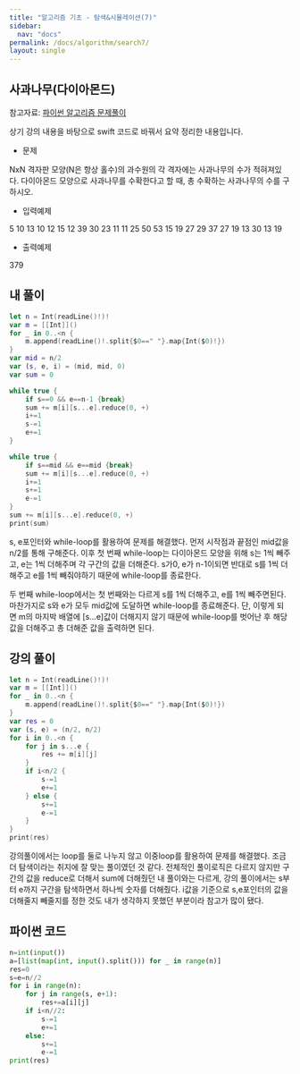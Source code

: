 ```yaml
---
title: "알고리즘 기초 - 탐색&시뮬레이션(7)"
sidebar:
  nav: "docs"
permalink: /docs/algorithm/search7/
layout: single
---
```

## 사과나무(다이아몬드)

참고자료: [파이썬 알고리즘 문제풀이](https://www.inflearn.com/course/%ED%8C%8C%EC%9D%B4%EC%8D%AC-%EC%95%8C%EA%B3%A0%EB%A6%AC%EC%A6%98-%EB%AC%B8%EC%A0%9C%ED%92%80%EC%9D%B4-%EC%BD%94%EB%94%A9%ED%85%8C%EC%8A%A4%ED%8A%B8/lecture/26928?tab=curriculum&speed=2)

상기 강의 내용을 바탕으로 swift 코드로 바꿔서 요약 정리한 내용입니다.

- 문제

NxN 격자판 모양(N은 항상 홀수)의 과수원의 각 격자에는 사과나무의 수가 적혀져있다. 다이아몬드 모양으로 사과나무를 수확한다고 할 때, 총 수확하는 사과나무의 수를 구하시오.

- 입력예제

5
10 13 10 12 15
12 39 30 23 11
11 25 50 53 15
19 27 29 37 27
19 13 30 13 19

- 출력예제

379

## 내 풀이
``` swift
let n = Int(readLine()!)!
var m = [[Int]]()
for _ in 0..<n {
    m.append(readLine()!.split{$0==" "}.map{Int($0)!})
}
var mid = n/2
var (s, e, i) = (mid, mid, 0)
var sum = 0

while true {
    if s==0 && e==n-1 {break}
    sum += m[i][s...e].reduce(0, +)
    i+=1
    s-=1
    e+=1
}

while true {
    if s==mid && e==mid {break}
    sum += m[i][s...e].reduce(0, +)
    i+=1
    s+=1
    e-=1
}
sum += m[i][s...e].reduce(0, +)
print(sum)
```
s, e포인터와 while-loop를 활용하여 문제를 해결했다. 먼저 시작점과 끝점인 mid값을 n/2를 통해 구해준다. 이후 첫 번째 while-loop는 다이아몬드 모양을 위해 s는 1씩 빼주고, e는 1씩 더해주며 각 구간의 값을 더해준다. s가0, e가 n-1이되면 반대로 s를 1씩 더해주고 e를 1씩 빼줘야하기 때문에 while-loop를 종료한다.

두 번째 while-loop에서는 첫 번째와는 다르게 s를 1씩 더해주고, e를 1씩 빼주면된다. 마찬가지로 s와 e가 모두 mid값에 도달하면 while-loop를 종료해준다. 단, 이렇게 되면 m의 마지박 배열에 [s...e]값이 더해지지 않기 때문에 while-loop를 벗어난 후 해당 값을 더해주고 총 더해준 값을 출력하면 된다.

## 강의 풀이
```swift
let n = Int(readLine()!)!
var m = [[Int]]()
for _ in 0..<n {
    m.append(readLine()!.split{$0==" "}.map{Int($0)!})
}
var res = 0
var (s, e) = (n/2, n/2)
for i in 0..<n {
    for j in s...e {
        res += m[i][j]
    }
    if i<n/2 {
        s-=1
        e+=1
    } else {
        s+=1
        e-=1
    }
}
print(res)
```
강의풀이에서는 loop를 둘로 나누지 않고 이중loop를 활용하여 문제를 해결했다. 조금 더 탐색이라는 취지에 잘 맞는 풀이였던 것 같다. 전체적인 풀이로직은 다르지 않지만 구간의 값을 reduce로 더해서 sum에 더해줬던 내 풀이와는 다르게, 강의 풀이에서는 s부터 e까지 구간을 탐색하면서 하나씩 숫자를 더해줬다. i값을 기준으로 s,e포인터의 값을 더해줄지 빼줄지를 정한 것도 내가 생각하지 못했던 부분이라 참고가 많이 됐다.

## 파이썬 코드
``` python
n=int(input())
a=[list(map(int, input().split())) for _ in range(n)]
res=0
s=e=n//2
for i in range(n):
    for j in range(s, e+1):
        res+=a[i][j]
    if i<n//2:
        s-=1
        e+=1
    else:
        s+=1
        e-=1
print(res)
```
